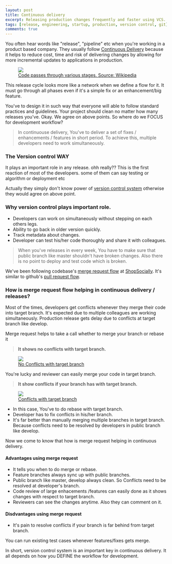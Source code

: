 ```yaml
---
layout: post
title: Continuous delivery
excerpt: Releasing production changes frequently and faster using VCS.
tags: [release, engineering, startup, production, version control, git]
comments: true
---
```


You often hear words like "release", "pipeline" etc when you're working in a product based company.
They usually follow [Continuous Delivery](https://en.wikipedia.org/wiki/Continuous_delivery) because it helps to reduce
cost, time and risk of delivering changes by allowing for more incremental updates to applications
in production.

<figure style="display: block;">
	<a href="http://rootpy.com/images/Continuous_Delivery_process_diagram.png"><img class="image_border" src="http://rootpy.com/images/Continuous_Delivery_process_diagram.png"></a>
	<figcaption><a href="http://rootpy.com/images/Continuous_Delivery_process_diagram.png">Code passes through various stages. Source: Wikipedia</a></figcaption>
</figure>

   This release cycle looks more like a network when we define a flow for it.
It must go through all phases even if it's a simple fix or an enhancement/big feature.


  You've to design it in such way that everyone will able to follow standard practices and guidelines.
Your project should clean no matter how many releases you've.
Okay. We agree on above points. So where do we FOCUS for development workflow?


> In continuouse delivery, You've to deliver a set of fixes / enhancements / features in short period.
To achieve this, multiple developers need to work simultaneously.

### The Version control WAY

It plays an important role in any release.
ohh really?? This is the first reaction of most of the developers.
some of them can say testing or algorithm or deployment etc

Actually they simply don't know power of [version control system](https://git-scm.com/book/en/v2/Getting-Started-About-Version-Control) 
otherwise they would agree on above point.


### Why version control plays important role.

* Developers can work on simultaneously without stepping on each others legs.
* Ability to go back in older version quickly.
* Track metadata about changes.
* Developer can test his/her code thoroughly and share it with colleagues.


> When you've releases in every week, You have to make sure that public branch like master shouldn't have broken changes.
  Also there is no point to deploy and test code which is broken. 

We've been following codebase's [merge request flow](https://support.codebasehq.com/articles/repositories/creating-a-merge-request) at [ShopSocially](shopsocially.com). It's similar to github's [pull request flow](https://help.github.com/articles/about-pull-requests/).


### How is merge request flow helping in continuous delivery / releases?
Most of the times, developers get conflicts whenever they merge their code into target branch.
It's expected due to multiple colleagues are working simultaneously.
Production release gets delay due to conflicts at target branch like develop.

Merge request helps to take a call whether to merge your branch or rebase it

>**It shows no conflicts with target branch.**
<figure style="display: block;">
	<a href="http://rootpy.com/images/merge_request.png"><img class="image_border" src="http://rootpy.com/images/merge_request.png"></a>
	<figcaption><a href="http://rootpy.com/images/merge_request.png">No Conflicts with target branch</a></figcaption>
</figure>
You're lucky and reviewer can easily merge your code in target branch.


>**It show conflicts if your branch has with target branch.**

<figure style="display: block;">
	<a href="http://rootpy.com/images/merge_conflicts.png"><img class="image_border" src="http://rootpy.com/images/merge_conflicts.png"></a>
	<figcaption><a href="http://rootpy.com/images/merge_conflicts.png">Conflicts with target branch</a></figcaption>
</figure>

* In this case, You've to do rebase with target branch.
* Developer has to fix conflicts in his/her branch.
* It's far better than manually merging multiple branches in target branch.
  Because conflicts need to be resolved by developers in public branch like develop.

Now we come to know that how is merge request helping in continuous delivery.

#### Advantages using merge request

* It tells you when to do merge or rebase.
* Feature branches always sync up with public branches.
* Public branch like master, develop always clean. So Conflicts need to be resolved at developer's branch.
* Code review of large enhacements /features can easily done as it shows changes with respect to target branch.
* Reviewers can see the changes anytime. Also they can comment on it.

#### Disdvantages using merge request
* It's pain to resolve conflicts if your branch is far behind from target branch.


You can run existing test cases whenever features/fixes gets merge.

In short, version control system is an important key in continuous delivery.
It all depends on how you DEFINE the workflow for development.
